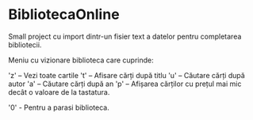 # BibliotecaOnline
 
 
 Small project cu import dintr-un fisier text a datelor pentru completarea bibliotecii.
 
 Meniu cu vizionare biblioteca care cuprinde:
 
'z' – Vezi toate cartile
't' – Afisare cărți după titlu
'u' – Căutare cărți după autor
'a' – Căutare cărți după an
'p' – Afișarea cărților cu prețul mai mic decât o valoare de la tastatura.
 
'0' - Pentru a parasi biblioteca.
 

